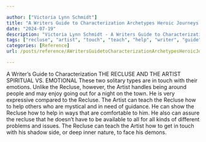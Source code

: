 ```yaml
---

author: ["Victoria Lynn Schmidt"]
title: "A Writers Guide to Characterization Archetypes Heroic Journeys and Other Elements of Dynamic Character Development - part0009_split_017.html"
date: "2024-07-19"
description: "Victoria Lynn Schmidt - A Writers Guide to Characterization Archetypes Heroic Journeys and Other Elements of Dynamic Character Development"
tags: ["recluse", "artist", "touch", "teach", "help", "writer", "guide", "characterization", "spiritual", "v", "emotional", "two", "solitary", "type", "emotion", "unlike", "however", "handle", "around", "people", "may", "enjoy", "going", "night", "town"]
categories: [Reference]
url: /posts/reference/AWritersGuidetoCharacterizationArchetypesHeroicJourneysandOtherElementsofDynamicCharacterDevelopment-part0009split017html

---
```



A Writer’s Guide to Characterization
 THE RECLUSE AND THE ARTIST
SPIRITUAL VS. EMOTIONAL
These two solitary types are in touch with their emotions. Unlike the Recluse, however, the Artist handles being around people and may enjoy going out for a night on the town. He is very expressive compared to the Recluse.
The Artist can teach the Recluse how to help others who are mystical and in need of guidance. He can show the Recluse how to help in ways that are comfortable to him. He also can assure the recluse that he doesn’t have to be available to all for all kinds of different problems and issues.
The Recluse can teach the Artist how to get in touch with his shadow side, or deep inner nature, to face his demons.
